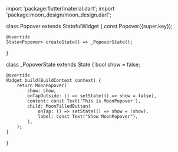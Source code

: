 import 'package:flutter/material.dart';
import 'package:moon_design/moon_design.dart';

class Popover extends StatefulWidget {
    const Popover({super.key});

    @override
    State<Popover> createState() => _PopoverState();
}

class _PopoverState extends State<Popover> {
    bool show = false;

    @override
    Widget build(BuildContext context) {
        return MoonPopover(
            show: show,
            onTapOutside: () => setState(() => show = false),
            content: const Text('This is MoonPopover'),
            child: MoonFilledButton(
                onTap: () => setState(() => show = !show),
                label: const Text("Show MoonPopover"),
            ),
        );
    }
}